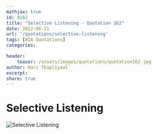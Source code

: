 ```yaml
---
mathjax: true
id: 9162
title: "Selective Listening - Quotation 162"
date: 2022-06-21
url: '/quotations/selective-listening'
tags: [WIA Quotations] 
categories: 

header:
    teaser: /assets/images/quotations/quotation162.jpg
author: Hari Thapliyaal 
excerpt:
share: true 
---
```


# Selective Listening

![Selective Listening](/assets/images/quotations/quotation162.jpg)
